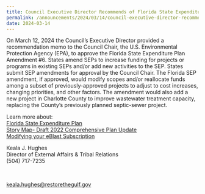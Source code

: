 ```yaml
---
title: Council Executive Director Recommends of Florida State Expenditure Plan Amendment #6
permalink: /announcements/2024/03/14/council-executive-director-recommends-florida-state-expenditure-plan-amendment-6/
date: 2024-03-14
---
```


On March 12, 2024 the Council’s Executive Director provided a recommendation memo to the Council Chair, the U.S. Environmental Protection Agency (EPA), to approve the Florida State Expenditure Plan Amendment #6. States amend SEPs to increase funding for projects or programs in existing SEPs and/or add new activities to the SEP. States submit SEP amendments for approval by the Council Chair. The Florida SEP amendment, if approved, would modify scopes and/or reallocate funds among a subset of previously-approved projects to adjust to cost increases, changing priorities, and other factors. The amendment would also add a new project in Charlotte County to improve wastewater treatment capacity, replacing the County’s previously planned septic-sewer project.

Learn more about:  
[Florida State Expenditure Plan](/spill-impact-component/florida)  
[Story Map- Draft 2022 Comprehensive Plan Update](https://gcc02.safelinks.protection.outlook.com/?url=https%3A%2F%2Farcg.is%2F0vzX841&data=05%7C02%7Celwilson%40contractor.usgs.gov%7Cf2c3a065d54f4da23c1908dc437753da%7C0693b5ba4b184d7b9341f32f400a5494%7C0%7C0%7C638459426991645767%7CUnknown%7CTWFpbGZsb3d8eyJWIjoiMC4wLjAwMDAiLCJQIjoiV2luMzIiLCJBTiI6Ik1haWwiLCJXVCI6Mn0%3D%7C0%7C%7C%7C&sdata=NknkCvGpuLdYSJvhoWH%2F2y043NuZYif9gwHklvvIDBk%3D&reserved=0)  
[Modifying your eBlast Subscription](https://gcc02.safelinks.protection.outlook.com/?url=https%3A%2F%2Fwww.restorethegulf.gov%2Fapps%2Feblast%2FModifyInformation.aspx&data=05%7C02%7Celwilson%40contractor.usgs.gov%7Cf2c3a065d54f4da23c1908dc437753da%7C0693b5ba4b184d7b9341f32f400a5494%7C0%7C0%7C638459426991653125%7CUnknown%7CTWFpbGZsb3d8eyJWIjoiMC4wLjAwMDAiLCJQIjoiV2luMzIiLCJBTiI6Ik1haWwiLCJXVCI6Mn0%3D%7C0%7C%7C%7C&sdata=uHzOPesWW7nkSuTzD4KHL9QRSl5t817K98y4fQDmgHI%3D&reserved=0)

Keala J. Hughes  
Director of External Affairs & Tribal Relations  
(504) 717-7235

 

[keala.hughes@restorethegulf.gov](mailto:keala.hughes@restorethegulf.gov)
